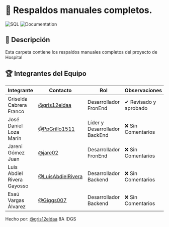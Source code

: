 
# 📂 Respaldos manuales completos.

![SQL](https://img.shields.io/badge/SQL-Database-blue)
![Documentation](https://img.shields.io/badge/Documentation-Complete-brightgreen)

## 📌 Descripción

Esta carpeta contiene los respaldos manuales completos del proyecto de Hospital 

## 🏆 Integrantes del Equipo

|Integrante|Contacto|Rol|Observaciones|
|------------|--------|---|---|
|Griselda Cabrera Franco |[@gris12eldaa](https://github.com/gris12eldaa)|Desarrollador FronEnd|✔  Revisado y aprobado|
|José Daniel Loza Marín |[@PpGrillo1511](https://github.com/PpGrillo1511)|Líder y Desarrollador BackEnd|❌ Sin Comentarios|
|Jareni Gómez Juan |[@jare02](https://github.com/jare02)|Desarrollador FronEnd|❌ Sin Comentarios|
|Luis Abdiel Rivera Gayosso |[@LuisAbdielRivera](https://github.com/LuisAbdielRivera)|Desarrollador Backend|❌ Sin Comentarios|
|Esaú Vargas Álvarez |[@Giggs007](https://github.com/Giggs007)|Desarrollador Backend|❌ Sin Comentarios|



Hecho por: [@gris12eldaa](https://github.com/gris12eldaa) 8A IDGS
